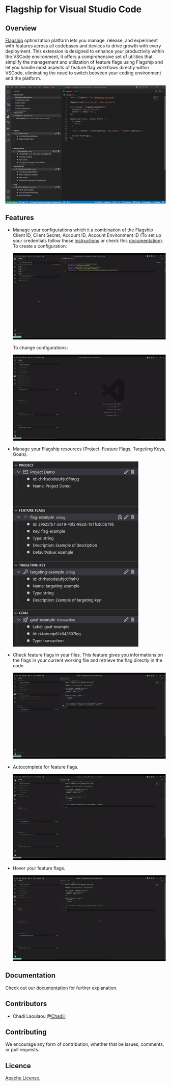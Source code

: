 # Flagship for Visual Studio Code

## Overview

[Flagship](https://www.abtasty.com/feature-experimentation) optimization platform lets you manage, release, and experiment with features across all codebases and devices to drive growth with every deployment. This extension is designed to enhance your productivity within the VSCode environment, it offers a comprehensive set of utilities that simplify the management and utilization of feature flags using Flagship and let you handle most aspects of feature flag workflows directly within VSCode, eliminating the need to switch between your coding environment and the platform.

![Overview screen](./media/screen.png)

## Features

- Manage your configurations which it a combination of the Flagship Client ID, Client Secret, Account ID, Account Environment ID (To set up your credentials follow these [instructions](https://flagship.zendesk.com/hc/en-us/articles/4499017687708--Acting-on-your-account-remotely) or check this [documentation](https://docs.developers.flagship.io/docs/manage-configurations#overview)).
  To create a configuration:

  ![Create configuration](./media/createConfiguration.gif)

  To change configurations:

  ![Change configuration](./media/changeConfiguration.gif)

- Manage your Flagship resources (Project, Feature Flags, Targeting Keys, Goals).
  
  ![Manage resource feature](./media/resource.png)

- Check feature flags in your files. This feature gives you informations on the flags in your current working file and retrieve the flag directly in the code.
 
  ![Flags in file](./media/flagsInFile.gif)

- Autocomplete for feature flags.
  
  ![Autocomplete feature](./media/autoCompletionFeature.gif)

- Hover your feature flags.
  
  ![Hover feature](./media/hoverFeature.gif)

## Documentation

Check out our [documentation](https://docs.developers.flagship.io/docs/flagship-code) for further explanation. 

## Contributors

- Chadi Laoulaou [@Chadiii](https://github.com/chadiii)

## Contributing

We encourage any form of contribution, whether that be issues, comments, or pull requests.

## Licence

[Apache License.](https://github.com/flagship-io/flagship-code/blob/main/LICENSE.md)
